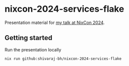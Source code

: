 # nixcon-2024-services-flake

Presentation material for [my talk at NixCon 2024](https://talks.nixcon.org/nixcon-2024/talk/review/UTZQ8YZHKSMTUPRSC83TKALDUYNL9BCX).

## Getting started

Run the presentation locally

```sh
nix run github:shivaraj-bh/nixcon-2024-services-flake
```

